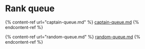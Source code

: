 # Rank queue

{% content-ref url="captain-queue.md" %}
[captain-queue.md](captain-queue.md)
{% endcontent-ref %}

{% content-ref url="random-queue.md" %}
[random-queue.md](random-queue.md)
{% endcontent-ref %}
